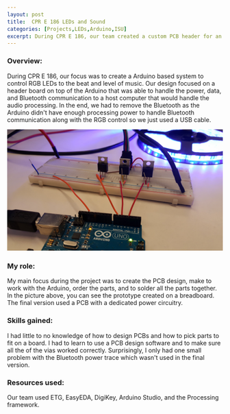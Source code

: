 ```yaml
---
layout: post
title:  CPR E 186 LEDs and Sound
categories: [Projects,LEDs,Arduino,ISU]
excerpt: During CPR E 186, our team created a custom PCB header for an Arduino to control RGB LEDs to the sound of music
---
```


### Overview:
During CPR E 186, our focus was to create a Arduino based system to control RGB LEDs to the beat and level of music. Our design focused on a header board on top of the Arduino that was able to handle the power, data, and Bluetooth communication to a host computer that would handle the audio processing. In the end, we had to remove the Bluetooth as the Arduino didn't have enough processing power to handle Bluetooth communication along with the RGB control so we just used a USB cable.

![](/images/186-prototype.jpg)

### My role:
My main focus during the project was to create the PCB design, make to work with the Arduino, order the parts, and to solder all the parts together. In the picture above, you can see the prototype created on a breadboard. The final version used a PCB with a dedicated power circuitry.

### Skills gained:
I had little to no knowledge of how to design PCBs and how to pick parts to fit on a board. I had to learn to use a PCB design software and to make sure all the of the vias worked correctly. Surprisingly, I only had one small problem with the Bluetooth power trace which wasn't used in the final version.

### Resources used:
Our team used ETG, EasyEDA, DigiKey, Arduino Studio, and the Processing framework.
